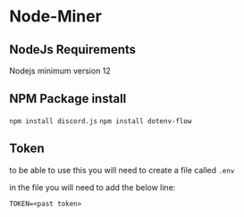 # Node-Miner

## NodeJs Requirements

Nodejs minimum version 12

## NPM Package install

`npm install discord.js`
`npm install dotenv-flow`


## Token 

to be able to use this you will need to create a file called `.env`

in the file you will need to add the below line:

`TOKEN=<past token>`
